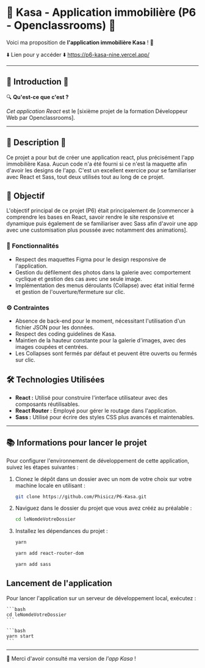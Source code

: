 # 🚀 Kasa - Application immobilière (P6 - Openclassrooms) 🚀

Voici ma proposition de **l'application immobilière Kasa** ! 👋

⬇️ Lien pour y accéder ⬇️
https://p6-kasa-nine.vercel.app/

---

## 📌 Introduction 📌

🔍 **Qu'est-ce que c'est ?**

*Cet application React* est le [sixième projet de la formation Développeur Web par Openclassrooms].

---

## 📖 Description 📖
Ce projet a pour but de créer une application react, plus précisément l'app immobilière Kasa. Aucun code n'a été fourni si ce n'est la maquette afin d'avoir les designs de l'app. C'est un excellent exercice pour se familiariser avec React et Sass, tout deux utilisés tout au long de ce projet. 

## 🎯 Objectif

L'objectif principal de ce projet (P6) était principalement de [commencer à comprendre les bases en React, savoir rendre le site responsive et dynamique puis également de se familiariser avec Sass afin d'avoir une app avec une customisation plus poussée avec notamment des animations].

### 🚀 Fonctionnalités

- Respect des maquettes Figma pour le design responsive de l'application.
- Gestion du défilement des photos dans la galerie avec comportement cyclique et gestion des cas avec une seule image.
- Implémentation des menus déroulants (Collapse) avec état initial fermé et gestion de l'ouverture/fermeture sur clic.

### ⚙️ Contraintes

- Absence de back-end pour le moment, nécessitant l'utilisation d'un fichier JSON pour les données.
- Respect des coding guidelines de Kasa.
- Maintien de la hauteur constante pour la galerie d'images, avec des images coupées et centrées.
- Les Collapses sont fermés par défaut et peuvent être ouverts ou fermés sur clic.

## 🛠 Technologies Utilisées

- **React :** Utilisé pour construire l'interface utilisateur avec des composants réutilisables.
- **React Router :** Employé pour gérer le routage dans l'application.
- **Sass :** Utilisé pour écrire des styles CSS plus avancés et maintenables.

---

## 📚 Informations pour lancer le projet

 Pour configurer l'environnement de développement de cette application, suivez les étapes suivantes :

1. Clonez le dépôt dans un dossier avec un nom de votre choix sur votre machine locale en utilisant :

    ```bash
    git clone https://github.com/Phisicz/P6-Kasa.git
    ```

2. Naviguez dans le dossier du projet que vous avez crééz au préalable :

    ```bash
    cd leNomdeVotreDossier
    ```

3. Installez les dépendances du projet :

    ```bash
    yarn
    ```

    ```bash
    yarn add react-router-dom
    ```

    ```bash
    yarn add sass
    ```

## Lancement de l'application

Pour lancer l'application sur un serveur de développement local, exécutez :

    ```bash
    cd leNomdeVotreDossier
    ```

    ```bash
    yarn start
    ```
---

🤝 Merci d'avoir consulté ma version de *l'app Kasa* !

